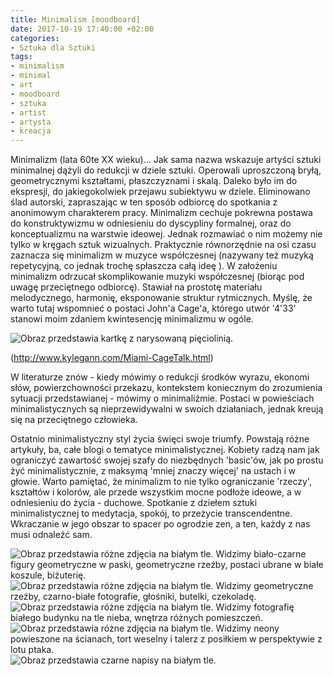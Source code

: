 ```yaml
---
title: Minimalism [moodboard]
date: 2017-10-19 17:40:00 +02:00
categories:
- Sztuka dla Sztuki
tags:
- minimalism
- minimal
- art
- moodboard
- sztuka
- artist
- artysta
- kreacja
---
```


Minimalizm (lata 60te XX wieku)... Jak sama nazwa wskazuje artyści sztuki minimalnej dążyli do redukcji w dziele sztuki. Operowali uproszczoną bryłą, geometrycznymi kształtami, płaszczyznami i skalą. Daleko było im do ekspresji, do jakiegokolwiek przejawu subiektywu w dziele. Eliminowano ślad autorski, zapraszając w ten sposób odbiorcę do spotkania z anonimowym charakterem pracy.
Minimalizm cechuje pokrewna postawa do konstruktywizmu w odniesieniu do dyscypliny formalnej, oraz do konceptualizmu na warstwie ideowej.
Jednak rozmawiać o nim możemy nie tylko w kręgach sztuk wizualnych. Praktycznie równorzędnie na osi czasu zaznacza się minimalizm w muzyce współczesnej (nazywany też muzyką repetycyjną, co jednak trochę spłaszcza całą ideę ). W założeniu minimalizm odrzucał skomplikowanie muzyki współczesnej (biorąc pod uwagę przeciętnego odbiorcę). Stawiał na prostotę materiału melodycznego, harmonię, eksponowanie struktur rytmicznych. Myślę, że warto tutaj wspomnieć o postaci John'a Cage'a, którego utwór '4'33' stanowi moim zdaniem kwintesencję minimalizmu w ogóle.

![Obraz przedstawia kartkę z narysowaną pięciolinią.](https://assets1.ello.co/uploads/asset/attachment/6385513/ello-optimized-a0405c31.jpg)

(http://www.kylegann.com/Miami-CageTalk.html)



W literaturze znów - kiedy mówimy o redukcji środków wyrazu, ekonomi słów, powierzchowności przekazu, kontekstem koniecznym do zrozumienia sytuacji przedstawianej -  mówimy o minimaliźmie. Postaci w powieściach minimalistycznych są nieprzewidywalni w swoich działaniach, jednak kreują się na przeciętnego człowieka.

Ostatnio minimalistyczny styl życia święci swoje triumfy. Powstają różne artykuły, ba, całe blogi o tematyce minimalistycznej. Kobiety radzą nam jak ograniczyć zawartość swojej szafy do niezbędnych 'basic'ów, jak po prostu żyć minimalistycznie, z maksymą 'mniej znaczy więcej' na ustach i w głowie. Warto pamiętać, że minimalizm to nie tylko ograniczanie 'rzeczy', kształtów i kolorów, ale przede wszystkim mocne podłoże ideowe, a w odniesieniu do życia - duchowe. Spotkanie z dziełem sztuki minimalistycznej to medytacja, spokój, to przeżycie transcendentne. Wkraczanie w jego obszar to spacer po ogrodzie zen, a ten, każdy z nas musi odnaleźć sam.



![Obraz przedstawia różne zdjęcia na białym tle. Widzimy biało-czarne figury geometryczne w paski, geometryczne rzeźby, postaci ubrane w białe koszule, biżuterię.](https://assets0.ello.co/uploads/asset/attachment/6381375/ello-optimized-88c1a139.jpg)
![Obraz przedstawia różne zdjęcia na białym tle. Widzimy geometryczne rzeźby, czarno-białe fotografie, głośniki, butelki, czekoladę.](https://assets0.ello.co/uploads/asset/attachment/6381378/ello-optimized-6dc1ba0b.jpg)
![Obraz przedstawia różne zdjęcia na białym tle. Widzimy fotografię białego budynku na tle nieba, wnętrza różnych pomieszczeń.](https://assets2.ello.co/uploads/asset/attachment/6381383/ello-optimized-74ce6d95.jpg)
![Obraz przedstawia różne zdjęcia na białym tle. Widzimy neony powieszone na ścianach, tort weselny i talerz z posiłkiem w perspektywie z lotu ptaka.](https://assets0.ello.co/uploads/asset/attachment/6381385/ello-optimized-d90f3f41.jpg)
![Obraz przedstawia czarne napisy na białym tle.](https://assets2.ello.co/uploads/asset/attachment/6381386/ello-optimized-0ace10db.jpg)
